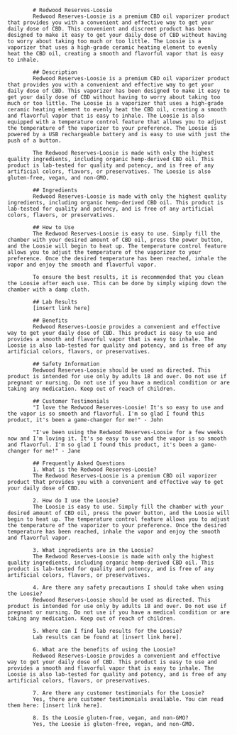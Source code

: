 
            # Redwood Reserves-Loosie
            Redwood Reserves-Loosie is a premium CBD oil vaporizer product that provides you with a convenient and effective way to get your daily dose of CBD. This convenient and discreet product has been designed to make it easy to get your daily dose of CBD without having to worry about taking too much or too little. The Loosie is a vaporizer that uses a high-grade ceramic heating element to evenly heat the CBD oil, creating a smooth and flavorful vapor that is easy to inhale.

            ## Description
            Redwood Reserves-Loosie is a premium CBD oil vaporizer product that provides you with a convenient and effective way to get your daily dose of CBD. This vaporizer has been designed to make it easy to get your daily dose of CBD without having to worry about taking too much or too little. The Loosie is a vaporizer that uses a high-grade ceramic heating element to evenly heat the CBD oil, creating a smooth and flavorful vapor that is easy to inhale. The Loosie is also equipped with a temperature control feature that allows you to adjust the temperature of the vaporizer to your preference. The Loosie is powered by a USB rechargeable battery and is easy to use with just the push of a button.

            The Redwood Reserves-Loosie is made with only the highest quality ingredients, including organic hemp-derived CBD oil. This product is lab-tested for quality and potency, and is free of any artificial colors, flavors, or preservatives. The Loosie is also gluten-free, vegan, and non-GMO.

            ## Ingredients
            Redwood Reserves-Loosie is made with only the highest quality ingredients, including organic hemp-derived CBD oil. This product is lab-tested for quality and potency, and is free of any artificial colors, flavors, or preservatives.

            ## How to Use
            The Redwood Reserves-Loosie is easy to use. Simply fill the chamber with your desired amount of CBD oil, press the power button, and the Loosie will begin to heat up. The temperature control feature allows you to adjust the temperature of the vaporizer to your preference. Once the desired temperature has been reached, inhale the vapor and enjoy the smooth and flavorful vapor.

            To ensure the best results, it is recommended that you clean the Loosie after each use. This can be done by simply wiping down the chamber with a damp cloth.

            ## Lab Results
            [insert link here]

            ## Benefits
            Redwood Reserves-Loosie provides a convenient and effective way to get your daily dose of CBD. This product is easy to use and provides a smooth and flavorful vapor that is easy to inhale. The Loosie is also lab-tested for quality and potency, and is free of any artificial colors, flavors, or preservatives.

            ## Safety Information
            Redwood Reserves-Loosie should be used as directed. This product is intended for use only by adults 18 and over. Do not use if pregnant or nursing. Do not use if you have a medical condition or are taking any medication. Keep out of reach of children.

            ## Customer Testimonials
            "I love the Redwood Reserves-Loosie! It's so easy to use and the vapor is so smooth and flavorful. I'm so glad I found this product, it's been a game-changer for me!" - John 

            "I've been using the Redwood Reserves-Loosie for a few weeks now and I'm loving it. It's so easy to use and the vapor is so smooth and flavorful. I'm so glad I found this product, it's been a game-changer for me!" - Jane 

            ## Frequently Asked Questions
            1. What is the Redwood Reserves-Loosie? 
            The Redwood Reserves-Loosie is a premium CBD oil vaporizer product that provides you with a convenient and effective way to get your daily dose of CBD. 

            2. How do I use the Loosie? 
            The Loosie is easy to use. Simply fill the chamber with your desired amount of CBD oil, press the power button, and the Loosie will begin to heat up. The temperature control feature allows you to adjust the temperature of the vaporizer to your preference. Once the desired temperature has been reached, inhale the vapor and enjoy the smooth and flavorful vapor.

            3. What ingredients are in the Loosie? 
            The Redwood Reserves-Loosie is made with only the highest quality ingredients, including organic hemp-derived CBD oil. This product is lab-tested for quality and potency, and is free of any artificial colors, flavors, or preservatives.

            4. Are there any safety precautions I should take when using the Loosie? 
            Redwood Reserves-Loosie should be used as directed. This product is intended for use only by adults 18 and over. Do not use if pregnant or nursing. Do not use if you have a medical condition or are taking any medication. Keep out of reach of children.

            5. Where can I find lab results for the Loosie? 
            Lab results can be found at [insert link here].

            6. What are the benefits of using the Loosie? 
            Redwood Reserves-Loosie provides a convenient and effective way to get your daily dose of CBD. This product is easy to use and provides a smooth and flavorful vapor that is easy to inhale. The Loosie is also lab-tested for quality and potency, and is free of any artificial colors, flavors, or preservatives.

            7. Are there any customer testimonials for the Loosie? 
            Yes, there are customer testimonials available. You can read them here: [insert link here].

            8. Is the Loosie gluten-free, vegan, and non-GMO? 
            Yes, the Loosie is gluten-free, vegan, and non-GMO.